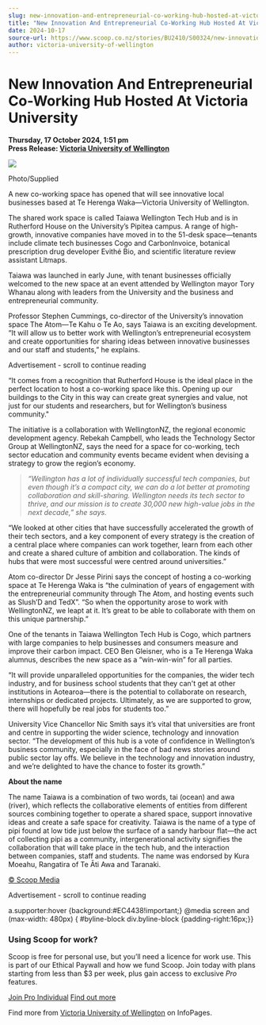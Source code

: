 ```yaml
---
slug: new-innovation-and-entrepreneurial-co-working-hub-hosted-at-victoria-university
title: "New Innovation And Entrepreneurial Co-Working Hub Hosted At Victoria University"
date: 2024-10-17
source-url: https://www.scoop.co.nz/stories/BU2410/S00324/new-innovation-and-entrepreneurial-co-working-hub-hosted-at-victoria-university.htm
author: victoria-university-of-wellington
---
```

New Innovation And Entrepreneurial Co-Working Hub Hosted At Victoria University
===============================================================================

**Thursday, 17 October 2024, 1:51 pm**  
**Press Release: [Victoria University of Wellington](https://info.scoop.co.nz/Victoria_University_of_Wellington)**

![](https://mc-store1.s3.amazonaws.com/media/nn/beta1-scoop-co-nz/posts/Ik9u5BQ-5FUy3EoI.jpg)

Photo/Supplied

A new co-working space has opened that will see innovative local businesses based at Te Herenga Waka—Victoria University of Wellington.

The shared work space is called Taiawa Wellington Tech Hub and is in Rutherford House on the University’s Pipitea campus. A range of high-growth, innovative companies have moved in to the 51-desk space—tenants include climate tech businesses Cogo and CarbonInvoice, botanical prescription drug developer Evithé Bio, and scientific literature review assistant Litmaps.

Taiawa was launched in early June, with tenant businesses officially welcomed to the new space at an event attended by Wellington mayor Tory Whanau along with leaders from the University and the business and entrepreneurial community.

Professor Stephen Cummings, co-director of the University’s innovation space The Atom—Te Kahu o Te Ao, says Taiawa is an exciting development. “It will allow us to better work with Wellington’s entrepreneurial ecosystem and create opportunities for sharing ideas between innovative businesses and our staff and students,” he explains.

Advertisement - scroll to continue reading





“It comes from a recognition that Rutherford House is the ideal place in the perfect location to host a co-working space like this. Opening up our buildings to the City in this way can create great synergies and value, not just for our students and researchers, but for Wellington’s business community."

The initiative is a collaboration with WellingtonNZ, the regional economic development agency. Rebekah Campbell, who leads the Technology Sector Group at WellingtonNZ, says the need for a space for co-working, tech sector education and community events became evident when devising a strategy to grow the region’s economy.

> _“Wellington has a lot of individually successful tech companies, but even though it’s a compact city, we can do a lot better at promoting collaboration and skill-sharing. Wellington needs its tech sector to thrive, and our mission is to create 30,000 new high-value jobs in the next decade,” she says._

“We looked at other cities that have successfully accelerated the growth of their tech sectors, and a key component of every strategy is the creation of a central place where companies can work together, learn from each other and create a shared culture of ambition and collaboration. The kinds of hubs that were most successful were centred around universities.”

Atom co-director Dr Jesse Pirini says the concept of hosting a co-working space at Te Herenga Waka is “the culmination of years of engagement with the entrepreneurial community through The Atom, and hosting events such as Slush’D and TedX”. “So when the opportunity arose to work with WellingtonNZ, we leapt at it. It’s great to be able to collaborate with them on this unique partnership.”

One of the tenants in Taiawa Wellington Tech Hub is Cogo, which partners with large companies to help businesses and consumers measure and improve their carbon impact. CEO Ben Gleisner, who is a Te Herenga Waka alumnus, describes the new space as a “win-win-win” for all parties.

“It will provide unparalleled opportunities for the companies, the wider tech industry, and for business school students that they can't get at other institutions in Aotearoa—there is the potential to collaborate on research, internships or dedicated projects. Ultimately, as we are supported to grow, there will hopefully be real jobs for students too.”

University Vice Chancellor Nic Smith says it’s vital that universities are front and centre in supporting the wider science, technology and innovation sector. “The development of this hub is a vote of confidence in Wellington’s business community, especially in the face of bad news stories around public sector lay offs. We believe in the technology and innovation industry, and we’re delighted to have the chance to foster its growth.”

**About the name**

The name Taiawa is a combination of two words, tai (ocean) and awa (river), which reflects the collaborative elements of entities from different sources combining together to operate a shared space, support innovative ideas and create a safe space for creativity. Taiawa is the name of a type of pipi found at low tide just below the surface of a sandy harbour flat—the act of collecting pipi as a community, intergenerational activity signifies the collaboration that will take place in the tech hub, and the interaction between companies, staff and students. The name was endorsed by Kura Moeahu, Rangatira of Te Āti Awa and Taranaki. 

[© Scoop Media](http://www.scoop.co.nz/about/terms.html)  

Advertisement - scroll to continue reading



a.supporter:hover {background:#EC4438!important;} @media screen and (max-width: 480px) { #byline-block div.byline-block {padding-right:16px;}}

### Using Scoop for work?

Scoop is free for personal use, but you’ll need a licence for work use. This is part of our Ethical Paywall and how we fund Scoop. Join today with plans starting from less than $3 per week, plus gain access to exclusive _Pro_ features.  
  
[Join Pro Individual](https://pro.scoop.co.nz/Individual/?from=ProIn24) [Find out more](https://pro.scoop.co.nz/using-scoop-for-work/?from=ProIn24)

Find more from [Victoria University of Wellington](https://info.scoop.co.nz/Victoria_University_of_Wellington) on InfoPages.